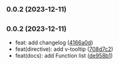 ## <small>0.0.2 (2023-12-11)</small>




## <small>0.0.2 (2023-12-11)</small>

* feat: add changelog ([4166a0d](https://github.com/IceyWu/vue-directives-lib/commit/4166a0d))
* feat(directive): add v-tooltip ([708d7c2](https://github.com/IceyWu/vue-directives-lib/commit/708d7c2))
* feat(docs): add Function list ([de958b1](https://github.com/IceyWu/vue-directives-lib/commit/de958b1))



